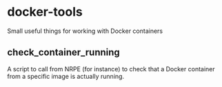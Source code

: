 # docker-tools
Small useful things for working with Docker containers

## check_container_running

A script to call from NRPE (for instance) to check that a Docker container from a specific image is actually running.
